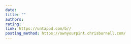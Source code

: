 ```yaml
---
date: 
title: ""
authors: 
rating: 
link: https://untappd.com/b//
posting_method: https://ownyourpint.chrisburnell.com/
---
```

